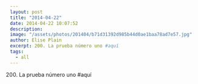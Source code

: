 ```yaml
---
layout: post
title: "2014-04-22"
date: 2014-04-22 10:07:52
description: 
image: "/assets/photos/201404/b71d31392d985b44d0ae1baa78ad7e57.jpg"
author: Elise Plain
excerpt: 200. La prueba número uno #aquí
tags: 
  - all
---
```


200. La prueba número uno #aquí
<p></p>
